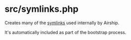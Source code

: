 # src/symlinks.php

Creates many of the [symlinks](https://en.wikipedia.org/wiki/Symbolic_link)
used internally by Airship.

It's automatically included as part of the bootstrap process.